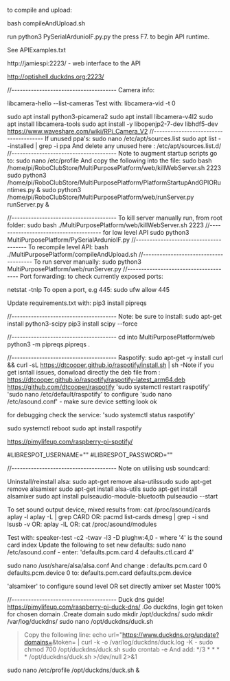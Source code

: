 to compile and upload:


bash compileAndUpload.sh

run python3 PySerialArdunioIF.py.py the press F7. to begin API runtime.

See APIExamples.txt  

http://jamiespi:2223/ - web interface to the API

http://optishell.duckdns.org:2223/

//--------------------------------------
Camera info:

libcamera-hello --list-cameras
Test with:  libcamera-vid -t 0

sudo apt install python3-picamera2
sudo apt install libcamera-v4l2
sudo apt install libcamera-tools
sudo apt install -y libopenjp2-7-dev libhdf5-dev
https://www.waveshare.com/wiki/RPi_Camera_V2
//--------------------------------------
If unused ppa's: 
sudo nano /etc/apt/sources.list
sudo apt list --installed | grep -i ppa 
And delete any unused here : /etc/apt/sources.list.d/
//--------------------------------------
Note to augment startup scripts go to:
sudo nano /etc/profile
And copy the following into the file:
sudo bash    /home/pi/RoboClubStore/MultiPurposePlatform/web/killWebServer.sh 2223
sudo python3 /home/pi/RoboClubStore/MultiPurposePlatform/PlatformStartupAndGPIORuntimes.py &
sudo python3 /home/pi/RoboClubStore/MultiPurposePlatform/web/runServer.py runServer.py &


//--------------------------------------
To kill server manually run, from root folder:
sudo bash ./MultiPurposePlatform/web/killWebServer.sh 2223
//--------------------------------------
for low level API
sudo python3 MultiPurposePlatform/PySerialArdunioIF.py
//--------------------------------------
To recompile level API:
bash ./MultiPurposePlatform/compileAndUpload.sh
//--------------------------------------
To run server manually:
sudo python3 MultiPurposePlatform/web/runServer.py
//--------------------------------------
Port forwarding: 
to check currently exposed ports:

netstat -tnlp
To open a port, e.g 445: sudo ufw allow 445

Update requirements.txt with:
pip3 install pipreqs

//--------------------------------------
Note: be sure to install:
sudo apt-get install python3-scipy
pip3 install scipy --force


//--------------------------------------
cd into MultiPurposePlatform/web
python3 -m  pipreqs.pipreqs .

//--------------------------------------
Raspotify:
sudo apt-get -y install curl && curl -sL https://dtcooper.github.io/raspotify/install.sh | sh
-Note if you get isntall issues, donwload directly the deb file from : https://dtcooper.github.io/raspotify/raspotify-latest_arm64.deb
https://github.com/dtcooper/raspotify
'sudo systemctl restart raspotify'
'sudo nano /etc/default/raspotify' to configure
'sudo nano /etc/asound.conf' - make sure device setting look ok

for debugging check the service:
'sudo systemctl status raspotify'

sudo systemctl reboot
sudo apt install raspotify

https://pimylifeup.com/raspberry-pi-spotify/

#LIBRESPOT_USERNAME="<Your username>"
#LIBRESPOT_PASSWORD="<Your username>"

//--------------------------------------
Note on utilising usb soundcard:

Uninstall/reinstall alsa:
  sudo apt-get remove alsa-utilssudo
  sudo apt-get remove alsamixer
  sudo apt-get install alsa-utils
  sudo apt-get install alsamixer
  sudo apt install pulseaudio-module-bluetooth
  pulseaudio --start


To set sound output device, mixed results from:
cat /proc/asound/cards
aplay -l
aplay -L | grep CARD
OR:
pacmd list-cards
dmesg | grep -i snd
lsusb -v
OR:
aplay -lL
OR:
cat /proc/asound/modules

Test with: speaker-test -c2 -twav -l3 -D plughw:4,0 - where '4' is the sound card index
Update the following to set new defaults:
sudo nano /etc/asound.conf - enter: 'defaults.pcm.card 4 defaults.ctl.card 4'


sudo nano /usr/share/alsa/alsa.conf
And change :
defaults.pcm.card 0
defaults.pcm.device 0
to:
defaults.pcm.card <card number>
defaults.pcm.device <card number>

'alsamixer' to configure sound level OR set directly amixer set Master 100%

//--------------------------------------
Duck dns guide!
https://pimylifeup.com/raspberry-pi-duck-dns/
.Go duckdns, login get token for chosen domain
.Create domain 
sudo mkdir /opt/duckdns/
sudo mkdir /var/log/duckdns/
sudo nano /opt/duckdns/duck.sh
 > Copy the following line:
   echo url="https://www.duckdns.org/update?domains=<DOMAIN>&token=<TOKEN> | curl -k -o /var/log/duckdns/duck.log -K -
sudo chmod 700 /opt/duckdns/duck.sh
sudo crontab -e
And add: 
*/3 * * * * /opt/duckdns/duck.sh >/dev/null 2>&1

sudo nano /etc/profile
/opt/duckdns/duck.sh &
